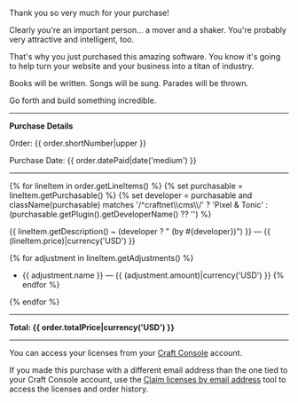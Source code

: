 Thank you so very much for your purchase!

Clearly you're an important person... a mover and a shaker. You're probably very attractive and intelligent, too.

That's why you just purchased this amazing software. You know it's going to help turn your website and your business into a titan of industry.

Books will be written. Songs will be sung. Parades will be thrown.

Go forth and build something incredible.

---

**Purchase Details**

Order: {{ order.shortNumber|upper }}

Purchase Date: {{ order.datePaid|date('medium') }}

---

{% for lineItem in order.getLineItems() %}
{% set purchasable = lineItem.getPurchasable() %}
{% set developer = purchasable and className(purchasable) matches '/^craftnet\\\\cms\\\\/' ? 'Pixel & Tonic' : (purchasable.getPlugin().getDeveloperName() ?? '') %}

{{ lineItem.getDescription() ~ (developer ? " (by #{developer})") }} — {{ (lineItem.price)|currency('USD') }}

{% for adjustment in lineItem.getAdjustments() %}
- {{ adjustment.name }} — {{ (adjustment.amount)|currency('USD') }}
{% endfor %}

{% endfor %}

---

**Total: {{ order.totalPrice|currency('USD') }}**

---

You can access your licenses from your [Craft Console](https://console.craftcms.com) account.

If you made this purchase with a different email address than the one tied to your
Craft Console account, use the [Claim licenses by email address](https://console.craftcms.com/licenses/claim)
tool to access the licenses and order history.
